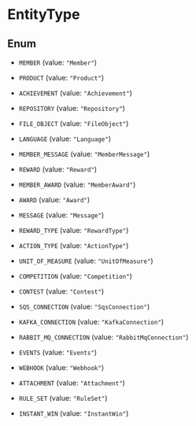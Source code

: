 

# EntityType

## Enum


* `MEMBER` (value: `"Member"`)

* `PRODUCT` (value: `"Product"`)

* `ACHIEVEMENT` (value: `"Achievement"`)

* `REPOSITORY` (value: `"Repository"`)

* `FILE_OBJECT` (value: `"FileObject"`)

* `LANGUAGE` (value: `"Language"`)

* `MEMBER_MESSAGE` (value: `"MemberMessage"`)

* `REWARD` (value: `"Reward"`)

* `MEMBER_AWARD` (value: `"MemberAward"`)

* `AWARD` (value: `"Award"`)

* `MESSAGE` (value: `"Message"`)

* `REWARD_TYPE` (value: `"RewardType"`)

* `ACTION_TYPE` (value: `"ActionType"`)

* `UNIT_OF_MEASURE` (value: `"UnitOfMeasure"`)

* `COMPETITION` (value: `"Competition"`)

* `CONTEST` (value: `"Contest"`)

* `SQS_CONNECTION` (value: `"SqsConnection"`)

* `KAFKA_CONNECTION` (value: `"KafkaConnection"`)

* `RABBIT_MQ_CONNECTION` (value: `"RabbitMqConnection"`)

* `EVENTS` (value: `"Events"`)

* `WEBHOOK` (value: `"Webhook"`)

* `ATTACHMENT` (value: `"Attachment"`)

* `RULE_SET` (value: `"RuleSet"`)

* `INSTANT_WIN` (value: `"InstantWin"`)



